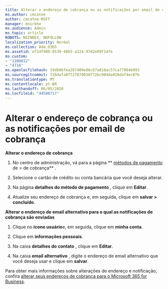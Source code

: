 ```yaml
---
title: Alterar o endereço de cobrança ou as notificações por email de cobrança
ms.author: cmcatee
author: cmcatee-MSFT
manager: mnirkhe
ms.audience: Admin
ms.topic: article
ROBOTS: NOINDEX, NOFOLLOW
localization_priority: Normal
ms.collection: Adm_O365
ms.assetid: ef2df989-8539-48b5-a324-97d2e09f14fe
ms.custom:
- "1200012"
- "4716"
ms.openlocfilehash: 19db06fea287409e86c67a810ac57ca77004b993
ms.sourcegitcommit: f28dafa0f727870038f72bc904da926daf4ec07b
ms.translationtype: MT
ms.contentlocale: pt-BR
ms.lasthandoff: 06/05/2020
ms.locfileid: "44580717"
---
```

# <a name="change-billing-address-or-billing-email-notifications"></a>Alterar o endereço de cobrança ou as notificações por email de cobrança

**Alterar o endereço de cobrança**

1. No centro de administração, vá para a página ** [métodos de pagamento](https://go.microsoft.com/fwlink/p/?linkid=2018806) de > de cobrança** .

2. Selecione o cartão de crédito ou conta bancária que você deseja alterar.

3. Na página **detalhes do método de pagamento** , clique em **Editar**.

4. Atualize seu endereço de cobrança e, em seguida, clique em **salvar > concluído**.

**Alterar o endereço de email alternativo para o qual as notificações de cobrança são enviadas** 

1. Clique no **ícone usuário**e, em seguida, clique em **minha conta**.

2. Clique em **informações pessoais**.

3. Na caixa **detalhes do contato** , clique em **Editar**.

4. Na caixa **email alternativo** , digite o endereço de email alternativo que você deseja usar e clique em **salvar**.

Para obter mais informações sobre alterações de endereço e notificação, confira [alterar seus endereços de cobrança para o Microsoft 365 for Business](https://docs.microsoft.com/microsoft-365/commerce/billing-and-payments/change-your-billing-addresses?view=o365-worldwide).
